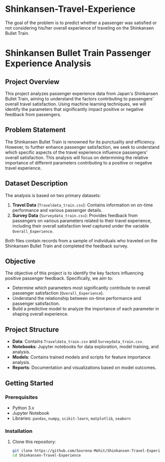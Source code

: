 # Shinkansen-Travel-Experience
The goal of the problem is to predict whether a passenger was satisfied or not considering his/her overall experience of traveling on the Shinkansen Bullet Train.
# Shinkansen Bullet Train Passenger Experience Analysis

## Project Overview

This project analyzes passenger experience data from Japan's Shinkansen Bullet Train, aiming to understand the factors contributing to passengers' overall travel satisfaction. Using machine learning techniques, we will identify the parameters that significantly impact positive or negative feedback from passengers.

## Problem Statement

The Shinkansen Bullet Train is renowned for its punctuality and efficiency. However, to further enhance passenger satisfaction, we seek to understand which specific aspects of the travel experience influence passengers’ overall satisfaction. This analysis will focus on determining the relative importance of different parameters contributing to a positive or negative travel experience.

## Dataset Description

The analysis is based on two primary datasets:

1. **Travel Data** (`Traveldata_train.csv`): Contains information on on-time performance and various passenger details.
2. **Survey Data** (`Surveydata_train.csv`): Provides feedback from passengers on various parameters related to their travel experience, including their overall satisfaction level captured under the variable `Overall_Experience`.

Both files contain records from a sample of individuals who traveled on the Shinkansen Bullet Train and completed the feedback survey.

## Objective

The objective of this project is to identify the key factors influencing positive passenger feedback. Specifically, we aim to:

- Determine which parameters most significantly contribute to overall passenger satisfaction (`Overall_Experience`).
- Understand the relationship between on-time performance and passenger satisfaction.
- Build a predictive model to analyze the importance of each parameter in shaping overall experience.

## Project Structure

- **Data**: Contains `Traveldata_train.csv` and `Surveydata_train.csv`.
- **Notebooks**: Jupyter notebooks for data exploration, model training, and analysis.
- **Models**: Contains trained models and scripts for feature importance analysis.
- **Reports**: Documentation and visualizations based on model outcomes.

## Getting Started

### Prerequisites

- Python 3.x
- Jupyter Notebook
- Libraries: `pandas`, `numpy`, `scikit-learn`, `matplotlib`, `seaborn`

### Installation

1. Clone this repository:
   ```bash
   git clone https://github.com/Sourena-Mohit/Shinkansen-Travel-Experience-For-Hackathons.git
   cd Shinkansen-Travel-Experience
